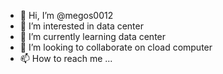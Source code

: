 - 👋 Hi, I’m @megos0012
- 👀 I’m interested in data center
- 🌱 I’m currently learning data center
- 💞️ I’m looking to collaborate on cload computer
- 📫 How to reach me ...

<!---
megos0012/megos0012 is a ✨ special ✨ repository because its `README.md` (this file) appears on your GitHub profile.
You can click the Preview link to take a look at your changes.
--->

